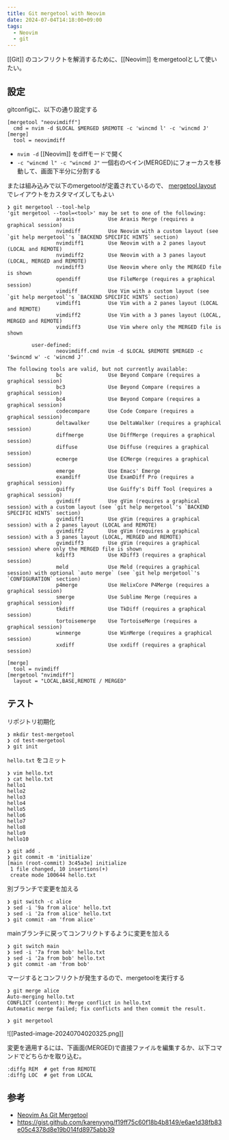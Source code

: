 ```yaml
---
title: Git mergetool with Neovim
date: 2024-07-04T14:18:00+09:00
tags:
  - Neovim
  - git
---
```


[[Git]] のコンフリクトを解消するために、[[Neovim]] をmergetoolとして使いたい。

## 設定

gitconfigに、以下の通り設定する

```
[mergetool "neovimdiff"]
  cmd = nvim -d $LOCAL $MERGED $REMOTE -c 'wincmd l' -c 'wincmd J'
[merge]
  tool = neovimdiff
```

- `nvim -d` [[Neovim]] をdiffモードで開く
- `-c "wincmd l" -c "wincmd J"` 一個右のペイン(MERGED)にフォーカスを移動して、画面下半分に分割する

または組み込みで以下のmergetoolが定義されているので、 [mergetool.layout](https://git-scm.com/docs/git-mergetool#_layout_configuration) でレイアウトをカスタマイズしてもよい

```
❯ git mergetool --tool-help
'git mergetool --tool=<tool>' may be set to one of the following:
                araxis           Use Araxis Merge (requires a graphical session)
                nvimdiff         Use Neovim with a custom layout (see `git help mergetool`'s `BACKEND SPECIFIC HINTS` section)
                nvimdiff1        Use Neovim with a 2 panes layout (LOCAL and REMOTE)
                nvimdiff2        Use Neovim with a 3 panes layout (LOCAL, MERGED and REMOTE)
                nvimdiff3        Use Neovim where only the MERGED file is shown
                opendiff         Use FileMerge (requires a graphical session)
                vimdiff          Use Vim with a custom layout (see `git help mergetool`'s `BACKEND SPECIFIC HINTS` section)
                vimdiff1         Use Vim with a 2 panes layout (LOCAL and REMOTE)
                vimdiff2         Use Vim with a 3 panes layout (LOCAL, MERGED and REMOTE)
                vimdiff3         Use Vim where only the MERGED file is shown

        user-defined:
                neovimdiff.cmd nvim -d $LOCAL $REMOTE $MERGED -c '$wincmd w' -c 'wincmd J'

The following tools are valid, but not currently available:
                bc               Use Beyond Compare (requires a graphical session)
                bc3              Use Beyond Compare (requires a graphical session)
                bc4              Use Beyond Compare (requires a graphical session)
                codecompare      Use Code Compare (requires a graphical session)
                deltawalker      Use DeltaWalker (requires a graphical session)
                diffmerge        Use DiffMerge (requires a graphical session)
                diffuse          Use Diffuse (requires a graphical session)
                ecmerge          Use ECMerge (requires a graphical session)
                emerge           Use Emacs' Emerge
                examdiff         Use ExamDiff Pro (requires a graphical session)
                guiffy           Use Guiffy's Diff Tool (requires a graphical session)
                gvimdiff         Use gVim (requires a graphical session) with a custom layout (see `git help mergetool`'s `BACKEND SPECIFIC HINTS` section)
                gvimdiff1        Use gVim (requires a graphical session) with a 2 panes layout (LOCAL and REMOTE)
                gvimdiff2        Use gVim (requires a graphical session) with a 3 panes layout (LOCAL, MERGED and REMOTE)
                gvimdiff3        Use gVim (requires a graphical session) where only the MERGED file is shown
                kdiff3           Use KDiff3 (requires a graphical session)
                meld             Use Meld (requires a graphical session) with optional `auto merge` (see `git help mergetool`'s `CONFIGURATION` section)
                p4merge          Use HelixCore P4Merge (requires a graphical session)
                smerge           Use Sublime Merge (requires a graphical session)
                tkdiff           Use TkDiff (requires a graphical session)
                tortoisemerge    Use TortoiseMerge (requires a graphical session)
                winmerge         Use WinMerge (requires a graphical session)
                xxdiff           Use xxdiff (requires a graphical session)

```

```
[merge]
  tool = nvimdiff
[mergetool "nvimdiff"]
  layout = "LOCAL,BASE,REMOTE / MERGED"
```

## テスト

リポジトリ初期化
```shell
❯ mkdir test-mergetool
❯ cd test-mergetool
❯ git init
```

`hello.txt` をコミット

```shell
❯ vim hello.txt
❯ cat hello.txt
hello1
hello2
hello3
hello4
hello5
hello6
hello7
hello8
hello9
hello10

❯ git add .
❯ git commit -m 'initialize'
[main (root-commit) 3c45a3e] initialize
 1 file changed, 10 insertions(+)
 create mode 100644 hello.txt
 ```

別ブランチで変更を加える
```shell
❯ git switch -c alice
❯ sed -i '9a from alice' hello.txt
❯ sed -i '2a from alice' hello.txt
❯ git commit -am 'from alice'
```

mainブランチに戻ってコンフリクトするように変更を加える

```shell
❯ git switch main
❯ sed -i '7a from bob' hello.txt
❯ sed -i '2a from bob' hello.txt
❯ git commit -am 'from bob'
```

マージするとコンフリクトが発生するので、mergetoolを実行する

```shell
❯ git merge alice
Auto-merging hello.txt
CONFLICT (content): Merge conflict in hello.txt
Automatic merge failed; fix conflicts and then commit the result.

❯ git mergetool
```

![[Pasted-image-20240704020325.png]]

変更を適用するには、下画面(MERGED)で直接ファイルを編集するか、以下コマンドでどちらかを取り込む。

```
:diffg REM  # get from REMOTE
:diffg LOC  # get from LOCAL
```


## 参考

- [Neovim As Git Mergetool](https://smittie.de/posts/git-mergetool/)
- https://gist.github.com/karenyyng/f19ff75c60f18b4b8149/e6ae1d38fb83e05c4378d8e19b014fd8975abb39